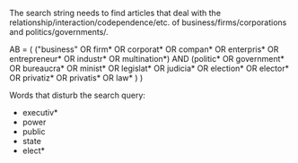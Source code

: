 The search string needs to find articles that deal with the relationship/interaction/codependence/etc. of business/firms/corporations and politics/governments/.

AB = ( ("business" OR firm* OR corporat* OR compan* OR enterpris* OR entrepreneur* OR industr* OR multination*) AND (politic* OR government* OR bureaucra* OR minist* OR legislat* OR judicia* OR election* OR elector* OR privatiz* OR privatis* OR law* ) )

Words that disturb the search query:

- executiv*
- power
- public
- state
- elect*